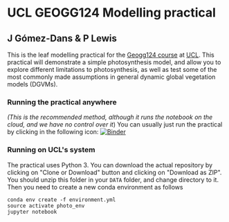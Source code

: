 # UCL GEOGG124 Modelling practical

## J Gómez-Dans & P Lewis

This is the leaf modelling practical for the [Geogg124 course](http://www2.geog.ucl.ac.uk/~plewis/geogg124/) at [UCL](http://www.geog.ucl.ac.uk). This practical will demonstrate a simple photosynthesis model, and allow you to explore different limitations to photosynthesis, as well as test some of the most commonly made assumptions in general dynamic global vegetation models (DGVMs).

### Running the practical anywhere

*(This is the recommended method, although it runs the notebook on the cloud, and we have no control over it*)
You can usually just run the practical by clicking in the following icon:
[![Binder](https://mybinder.org/badge.svg)](https://mybinder.org/v2/gh/jgomezdans/photosynthesis_practical/update2018?filepath=ModellingPractical.ipynb)

### Running on UCL's system

The practical uses Python 3. You can download the actual repository by clicking on "Clone or Download" button and clicking on "Download as ZIP". You should unzip this folder in your `DATA` folder, and change directory to it. Then you need to create a new conda environment as follows
```
conda env create -f environment.yml
source activate photo_env
jupyter notebook
```

